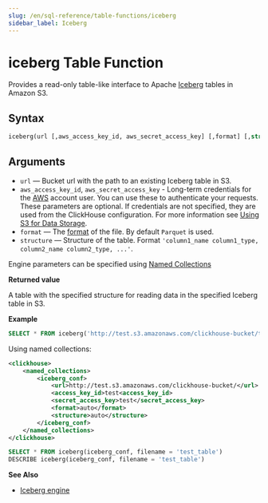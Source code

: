 ```yaml
---
slug: /en/sql-reference/table-functions/iceberg
sidebar_label: Iceberg
---
```


# iceberg Table Function

Provides a read-only table-like interface to Apache [Iceberg](https://iceberg.apache.org/) tables in Amazon S3.

## Syntax

``` sql
iceberg(url [,aws_access_key_id, aws_secret_access_key] [,format] [,structure])
```

## Arguments

- `url` — Bucket url with the path to an existing Iceberg table in S3.
- `aws_access_key_id`, `aws_secret_access_key` - Long-term credentials for the [AWS](https://aws.amazon.com/) account user.  You can use these to authenticate your requests. These parameters are optional. If credentials are not specified, they are used from the ClickHouse configuration. For more information see [Using S3 for Data Storage](/docs/en/engines/table-engines/mergetree-family/mergetree.md/#table_engine-mergetree-s3).
- `format` — The [format](/docs/en/interfaces/formats.md/#formats) of the file. By default `Parquet` is used.
- `structure` — Structure of the table. Format `'column1_name column1_type, column2_name column2_type, ...'`.

Engine parameters can be specified using [Named Collections](../../operations/named-collections.md)

**Returned value**

A table with the specified structure for reading data in the specified Iceberg table in S3.

**Example**

```sql
SELECT * FROM iceberg('http://test.s3.amazonaws.com/clickhouse-bucket/test_table', 'test', 'test')
```

Using named collections:

```xml
<clickhouse>
    <named_collections>
        <iceberg_conf>
            <url>http://test.s3.amazonaws.com/clickhouse-bucket/</url>
            <access_key_id>test<access_key_id>
            <secret_access_key>test</secret_access_key>
            <format>auto</format>
            <structure>auto</structure>
        </iceberg_conf>
    </named_collections>
</clickhouse>
```

```sql
SELECT * FROM iceberg(iceberg_conf, filename = 'test_table')
DESCRIBE iceberg(iceberg_conf, filename = 'test_table')
```

**See Also**

- [Iceberg engine](/docs/en/engines/table-engines/integrations/iceberg.md)
